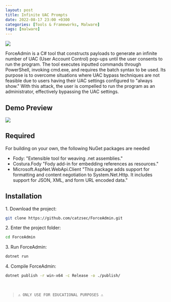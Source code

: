 ```yaml
---
layout: post
title: Infinite UAC Prompts
date: 2022-08-17 23:00 +0300
categories: [Tools & Frameworks, Malware]
tags: [malware]
---
```





![](../../assets/img/malware/infinite.png)

ForceAdmin is a C# tool that constructs payloads to generate an infinite number of UAC (User Account Control) pop-ups until the user consents to run the program. The tool executes inputted commands through PowerShell, invoking cmd.exe, and requires the batch syntax to be used. Its purpose is to overcome situations where UAC bypass techniques are not feasible due to users having their UAC settings configured to "always show." With this attack, the user is compelled to run the program as an administrator, effectively bypassing the UAC settings.

Demo Preview
--

![](../../assets/img/malware/infinitedemo.gif)

Required
--

For building on your own, the following NuGet packages are needed

*   Fody: "Extensible tool for weaving .net assemblies."
*   Costura.Fody "Fody add-in for embedding references as resources."
*   Microsoft.AspNet.WebApi.Client "This package adds support for formatting and content negotiation to System.Net.Http. It includes support for JSON, XML, and form URL encoded data."

Installation
--

1\. Download the project:

```bash
git clone https://github.com/catzsec/ForceAdmin.git
```

2\. Enter the project folder:

```bash
cd ForceAdmin
```

3\. Run ForceAdmin:

```bash
dotnet run
```

4\. Compile ForceAdmin:

```bash
dotnet publish -r win-x64 -c Release -o ./publish/
```
<br>
  

> `⚠ ONLY USE FOR EDUCATIONAL PURPOSES ⚠`
